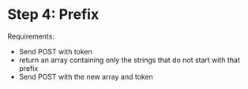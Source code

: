 # Step 4: Prefix
Requirements:

- Send POST with token
- return an array containing only the strings that do not start with that prefix
- Send POST with the new array and token

